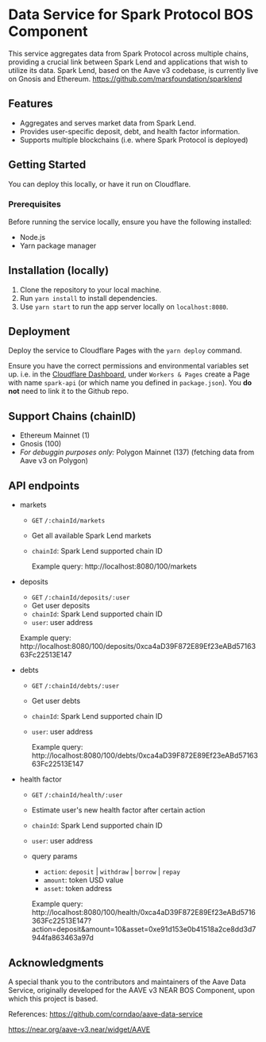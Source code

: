 # Data Service for Spark Protocol BOS Component

This service aggregates data from Spark Protocol across multiple chains, providing a crucial link between Spark Lend and applications that wish to utilize its data. Spark Lend, based on the Aave v3 codebase, is currently live on Gnosis and Ethereum.
https://github.com/marsfoundation/sparklend

## Features

- Aggregates and serves market data from Spark Lend.
- Provides user-specific deposit, debt, and health factor information.
- Supports multiple blockchains (i.e. where Spark Protocol is deployed)

## Getting Started

You can deploy this locally, or have it run on Cloudflare.

### Prerequisites

Before running the service locally, ensure you have the following installed:
- Node.js
- Yarn package manager

## Installation (locally)

1. Clone the repository to your local machine.
2. Run `yarn install` to install dependencies.
3. Use `yarn start` to run the app server locally on `localhost:8080`.


## Deployment


Deploy the service to Cloudflare Pages with the `yarn deploy` command. 

Ensure you have the correct permissions and environmental variables set up.
i.e. in the [Cloudflare Dashboard]([url](https://dash.cloudflare.com/)), under `Workers & Pages` create a Page with name `spark-api` (or which name you defined in `package.json`). You **do not** need to link it to the Github repo. 

## Support Chains (chainID)

- Ethereum Mainnet (1)
- Gnosis (100)
- _For debuggin purposes only:_ Polygon Mainnet (137) (fetching data from Aave v3 on Polygon)

## API endpoints

- markets

  - `GET` `/:chainId/markets`
  - Get all available Spark Lend markets
  - `chainId`: Spark Lend supported chain ID
 
    Example query: http://localhost:8080/100/markets

- deposits

  - `GET` `/:chainId/deposits/:user`
  - Get user deposits
  - `chainId`: Spark Lend supported chain ID
  - `user`: user address

  Example query: http://localhost:8080/100/deposits/0xca4aD39F872E89Ef23eABd5716363Fc22513E147
  
- debts

  - `GET` `/:chainId/debts/:user`
  - Get user debts
  - `chainId`: Spark Lend supported chain ID
  - `user`: user address
 
    Example query: http://localhost:8080/100/debts/0xca4aD39F872E89Ef23eABd5716363Fc22513E147

- health factor
  - `GET` `/:chainId/health/:user`
  - Estimate user's new health factor after certain action
  - `chainId`: Spark Lend supported chain ID
  - `user`: user address
  - query params
    - `action`: `deposit` | `withdraw` | `borrow` | `repay`
    - `amount`: token USD value
    - `asset`: token address
   
    Example query: http://localhost:8080/100/health/0xca4aD39F872E89Ef23eABd5716363Fc22513E147?action=deposit&amount=10&asset=0xe91d153e0b41518a2ce8dd3d7944fa863463a97d



## Acknowledgments

A special thank you to the contributors and maintainers of the Aave Data Service, originally developed for the AAVE v3 NEAR BOS Component, upon which this project is based.

References:
https://github.com/corndao/aave-data-service

https://near.org/aave-v3.near/widget/AAVE

